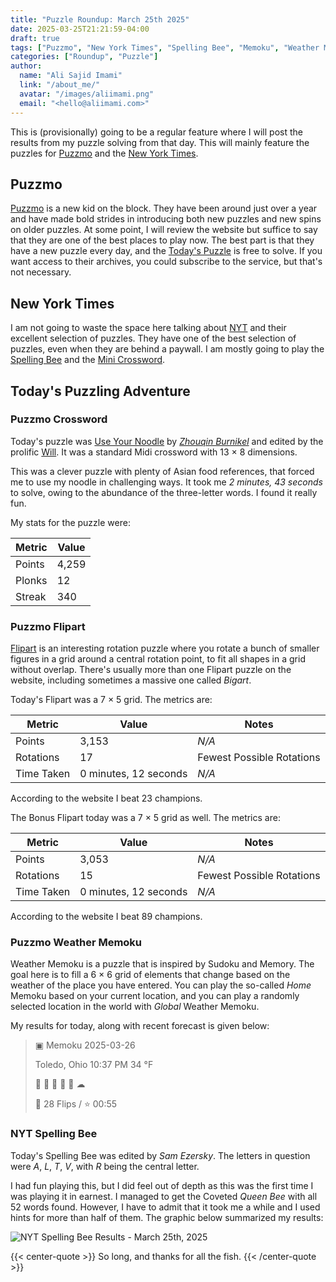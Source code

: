 ```yaml
---
title: "Puzzle Roundup: March 25th 2025"
date: 2025-03-25T21:21:59-04:00
draft: true
tags: ["Puzzmo", "New York Times", "Spelling Bee", "Memoku", "Weather Memoku", "Puzzmo Crossword", "Flipart"]
categories: ["Roundup", "Puzzle"]
author:
  name: "Ali Sajid Imami"
  link: "/about_me/"
  avatar: "/images/aliimami.png"
  email: "<hello@aliimami.com>"
---
```



This is (provisionally) going to be a regular feature where I will post the results
from my puzzle solving from that day. This will mainly feature the puzzles for [Puzzmo](https://www.puzzmo.com/) and
the [New York Times](https://www.nytimes.com/puzzles/).

## Puzzmo

[Puzzmo](https://www.puzzmo.com) is a new kid on the block. They have been around
just over a year and have made bold strides in introducing both new puzzles
and new spins on older puzzles. At some point, I will review the website but
suffice to say that they are one of the best places to play now. The best part
is that they have a new puzzle every day, and the [Today's Puzzle](https://www.puzzmo.com/today)
is free to solve. If you want access to their archives, you could subscribe to the service, but that's not necessary.

## New York Times

I am not going to waste the space here talking about [NYT](https://www.nytimes.com/puzzles) and their excellent selection
of puzzles. They have one of the best selection of puzzles, even when they are behind a paywall. I am mostly going
to play the [Spelling Bee](https://www.nytimes.com/puzzles/spelling-bee/) and the [Mini Crossword](https://www.nytimes.com/crosswords/game/mini).

## Today's Puzzling Adventure

### Puzzmo Crossword

Today's puzzle was [Use Your Noodle](https://www.puzzmo.com/puzzle/2025-03-25/crossword) by [_Zhouqin Burnikel_](https://www.puzzmo.com/user/xwc/twinsfan) and edited by the prolific [Will](https://www.puzzmo.com/user/xwc/will-e). It was a standard Midi crossword with 13 × 8 dimensions.

This was a clever puzzle with plenty of Asian food references, that forced me to use my noodle in challenging ways. It took me _2 minutes, 43 seconds_ to solve, owing to the abundance of the three-letter words. I found it really fun.

My stats for the puzzle were:

| Metric | Value |
| -------------- | --------------- |
| Points | 4,259 |
| Plonks | 12 |
| Streak | 340 |

### Puzzmo Flipart

[Flipart](https://www.puzzmo.com/puzzle/2025-03-25/flip-art) is an interesting rotation puzzle
where you rotate a bunch of smaller figures in a grid around a central rotation point, to fit all
shapes in a grid without overlap. There's usually more than one Flipart puzzle on the website, including sometimes
a massive one called _Bigart_.

Today's Flipart was a 7 × 5 grid. The metrics are:

| Metric | Value | Notes |
| --------------- | --------------- | --------------- |
| Points | 3,153 | _N/A_ |
| Rotations | 17 | Fewest Possible Rotations |
| Time Taken | 0 minutes, 12 seconds | _N/A_ |

According to the website I beat 23 champions.


The Bonus Flipart today was a 7 × 5 grid as well. The metrics are:

| Metric | Value | Notes |
| --------------- | --------------- | --------------- |
| Points | 3,053 | _N/A_ |
| Rotations | 15 | Fewest Possible Rotations |
| Time Taken | 0 minutes, 12 seconds | _N/A_ |

According to the website I beat 89 champions.

### Puzzmo Weather Memoku

Weather Memoku is a puzzle that is inspired by Sudoku and Memory. The goal
here is to fill a 6 × 6 grid of elements that change based on the weather of the place
you have entered. You can play the so-called _Home_ Memoku based on your current
location, and you can play a randomly selected location in the world with _Global_ Weather Memoku.

My results for today, along with recent forecast is given below:

> ▣ Memoku 2025-03-26
>
> Toledo, Ohio 10:37 PM 34 °F
>
> 🌛 🌛 🌛 🌛 🌛 ☁
>
> 🔄 28 Flips / ⭐ 00:55

### NYT Spelling Bee

Today's Spelling Bee was edited by _Sam Ezersky_. The letters in question were
_A_, _L_, _T_, _V_, with _R_ being the central letter.

I had fun playing this, but I did feel out of depth as this was the first time
I was playing it in earnest. I managed to get the Coveted _Queen Bee_ with all
52 words found. However, I have to admit that it took me a while and I used hints for more than
half of them. The graphic below summarized my results:

![NYT Spelling Bee Results - March 25th, 2025](spelling-bee-queen-bee-2025-03-25.png)

{{< center-quote >}}
So long, and thanks for all the fish.
{{< /center-quote >}}
